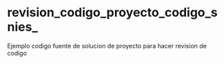 # revision_codigo_proyecto_codigo_snies_
Ejemplo codigo fuente de solucion de proyecto para hacer revision de codigo
